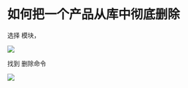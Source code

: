# 如何把一个产品从库中彻底删除

选择 模块，

![](如何把一个产品从库中彻底删除\2022-10-22-20-37-09.png)

找到 删除命令

![](如何把一个产品从库中彻底删除\2022-10-22-20-38-58.png)